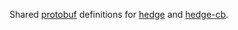 Shared [protobuf](https://protobuf.dev/) definitions for [hedge](https://github.com/flowerinthenight/hedge) and [hedge-cb](https://github.com/flowerinthenight/hedge-cb).
